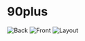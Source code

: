 # 90plus

![Back](https://github.com/amesa0/NIX/blob/master/90plus/Images/back.PNG)
![Front](https://github.com/amesa0/NIX/blob/master/90plus/Images/front.PNG)
![Layout](https://github.com/amesa0/NIX/blob/master/90plus/Images/Layout.png)
